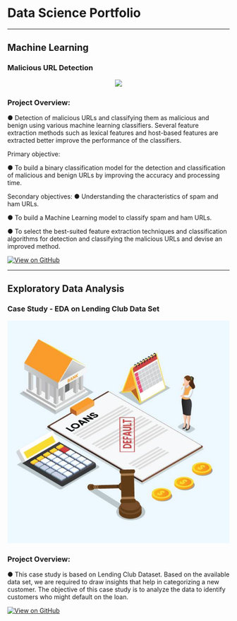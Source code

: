 # Data Science Portfolio
---
## Machine Learning

### Malicious URL Detection

<center><img src="assets/img/fraud_detection.jpg"/></center>


### Project Overview:
● Detection of malicious URLs and classifying them as malicious and benign using various
machine learning classifiers. Several feature extraction methods such as lexical features
and host-based features are extracted better improve the performance of the classifiers.

Primary objective:

● To build a binary classification model for the detection and classification of malicious and
benign URLs by improving the accuracy and processing time.

Secondary objectives:
● Understanding the characteristics of spam and ham URLs.

● To build a Machine Learning model to classify spam and ham URLs.

● To select the best-suited feature extraction techniques and classification algorithms for
detection and classifying the malicious URLs and devise an improved method.

[![View on GitHub](https://img.shields.io/badge/GitHub-View_on_GitHub-blue?logo=GitHub)](https://github.com/SrinathTummala/URL-Classification)


---

## Exploratory Data Analysis

### Case Study - EDA on Lending Club Data Set

<center><img src="assets/img/loandefault.jpg"/></center>


### Project Overview:
● This case study is based on Lending Club Dataset. Based on the available data set, we are required to draw insights that help in categorizing a new customer. The objective of this case study is to analyze the data to identify customers who might default on the loan.


[![View on GitHub](https://img.shields.io/badge/GitHub-View_on_GitHub-blue?logo=GitHub)](https://github.com/SrinathTummala/EDA)






